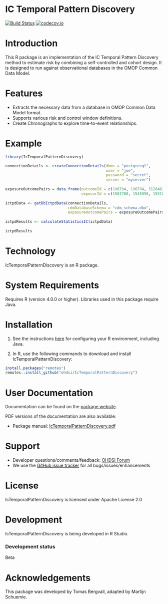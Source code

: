IC Temporal Pattern Discovery
=============================

[![Build Status](https://github.com/OHDSI/IcTemporalPatternDiscovery/workflows/R-CMD-check/badge.svg)](https://github.com/OHDSI/IcTemporalPatternDiscovery/actions?query=workflow%3AR-CMD-check)
[![codecov.io](https://codecov.io/github/OHDSI/IcTemporalPatternDiscovery/coverage.svg?branch=main)](https://codecov.io/github/OHDSI/IcTemporalPatternDiscovery?branch=main)

Introduction
============

This R package is an implementation of the IC Temporal Pattern Discovery method to estimate risk by combining a self-controlled and cohort design. It is designed to run against observational databases in the OMOP Common Data Model.

Features
========
- Extracts the necessary data from a database in OMOP Common Data Model format.
- Supports various risk and control window definitions.
- Create Chronographs to explore time-to-event relationships.

Example
=======
```r
library(IcTemporalPatternDiscovery)

connectionDetails <- createConnectionDetails(dbms = "postgresql",
                                             user = "joe",
                                             password = "secret",
                                             server = "myserver")
                                             
exposureOutcomePairs = data.frame(outcomeId = c(196794, 196794, 312648), 
                                  exposurId = c(1501700, 1545958, 1551803))
                                   
ictpdData <- getDbIctpdData(connectionDetails, 
                            cdmDatabaseSchema = "cdm_schema.dbo", 
                            exposureOutcomePairs = exposureOutcomePairs)
                             
ictpdResults <- calculateStatisticsIC(ictpdData)
 
ictpdResults                                             
```

Technology
============
IcTemporalPatternDiscovery is an R package.

System Requirements
============
Requires R (version 4.0.0 or higher). Libraries used in this package require Java.

Installation
============

1. See the instructions [here](https://ohdsi.github.io/Hades/rSetup.html) for configuring your R environment, including Java.

2. In R, use the following commands to download and install IcTemporalPatternDiscovery:

  ```r
  install.packages("remotes")
  remotes::install_github("ohdsi/IcTemporalPatternDiscovery")
  ```

User Documentation
==================
Documentation can be found on the [package website](https://ohdsi.github.io/DatabaseConnector/).

PDF versions of the documentation are also available:

* Package manual: [IcTemporalPatternDiscovery.pdf](https://raw.githubusercontent.com/OHDSI/IcTemporalPatternDiscovery/master/extras/IcTemporalPatternDiscovery.pdf) 

Support
=======
* Developer questions/comments/feedback: <a href="http://forums.ohdsi.org/c/developers">OHDSI Forum</a>
* We use the <a href="https://github.com/OHDSI/IcTemporalPatternDiscovery/issues">GitHub issue tracker</a> for all bugs/issues/enhancements

License
=======
IcTemporalPatternDiscovery is licensed under Apache License 2.0

Development
===========
IcTemporalPatternDiscovery is being developed in R Studio.

### Development status

Beta

# Acknowledgements
This package was developed by Tomas Bergvall, adapted by Martijn Schuemie.
